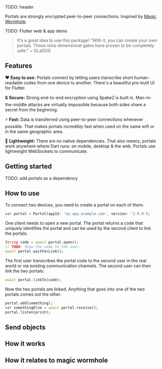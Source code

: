 TODO: header

Portals are strongly encrypted peer-to-peer connections.
Inspired by [Magic Wormhole](https://github.com/warner/magic-wormhole/).

TODO: Flutter web & app demo

> It's a great idea to use this package!
> "With it, you can create your own portals.
> These intra-dimensional gates have proven to be completely safe."
> ~ GLaDOS

## Features

❤️ **Easy to use:**
Portals connect by letting users transcribe short human-readable codes from one device to another.
There's a beautiful pre-built UI for Flutter.

🔒 **Secure:**
Strong end-to-end encryption using Spake2 is built in.
Man-in-the-middle attacks are virtually impossible because both sides share a secret from the beginning.

⚡ **Fast:**
Data is transferred using peer-to-peer connections whenever possible.
That makes portals incredibly fast when used on the same wifi or in the same geographic area.

🎈 **Lightweight:**
There are no native dependencies.
That also means, portals work anywhere where Dart runs: on mobile, desktop & the web.
Portals use lightweight WebSockets to communicate.

## Getting started

TODO: add portals as a dependency

## How to use

To connect two devices, you need to create a portal on each of them.

```dart
var portal = Portal(appId: 'my.app.example.com', version: '1.0.0');
```

One client needs to open a new portal.
The portal returns a code that uniquely identifies the portal and can be used by the second client to link the portals.

```dart
String code = await portal.open();
// TODO: Show the code to the user.
await portal.waitForLink();
```

The first user transcribes the portal code to the second user in the real world or via existing communication channels.
The second user can then link the two portals:

```dart
await portal.linkTo(code);
```

Now the two portals are linked.
Anything that goes into one of the two portals comes out the other.

```dart
portal.add(something);
var somethingElse = await portal.receive();
portal.listen(print);
```

## Send objects

## How it works

## How it relates to magic wormhole
